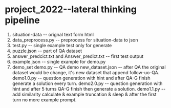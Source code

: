# project_2022--lateral thinking pipeline
1. situation-data -- orignal text form html
2. data_preprocess.py -- preprocess for situation-data to json
3. test.py -- single example test only for generate
4. puzzle.json -- part of QA dataset
5. answer_predcict.txt and Answer_predict.txt -- first test output
6. example.json -- single example for demo.py
7. demo_set
    demo.py -- QA demo
    new_dataset.json -- after QA the original dataset would be change, it's new dataset that append follow-uo-QA.
    demo1.0.py -- question generation with hint and after QA-G finish generate a solution every turn.
    demo2.0.py -- question generation with hint and after 5 turns QA-G finish then generate a solution. 
    demo1.1.py -- add similarity calculate & example truncation & sleep & after the first turn no more example prompt.
